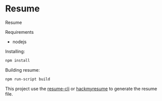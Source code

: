 # Resume
Resume

Requirements
- nodejs

Installing:
```bash
npm install
```

Building resume:
```bash
npm run-script build
```

This project use the [resume-cli](https://github.com/jsonresume/resume-cli) or [hackmyresume](https://github.com/hacksalot/HackMyResume) to generate the resume file.
